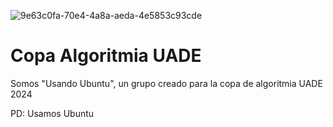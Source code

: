 ![9e63c0fa-70e4-4a8a-aeda-4e5853c93cde](https://github.com/TotoLagares/Copa-Algoritmia-UADE/assets/118582767/59ac54ee-47ff-4cc7-981e-9d184b999d05)

# Copa Algoritmia UADE
Somos "Usando Ubuntu", un grupo creado para la copa de algoritmia UADE 2024

PD: Usamos Ubuntu
